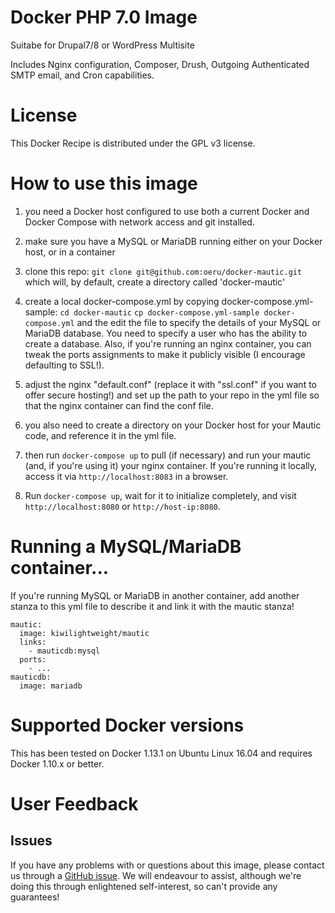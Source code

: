 Docker PHP 7.0 Image
====================

Suitabe for Drupal7/8 or WordPress Multisite

Includes Nginx configuration, Composer, Drush, Outgoing Authenticated SMTP email,
and Cron capabilities.

# License

This Docker Recipe is distributed under the GPL v3 license.

# How to use this image

1. you need a Docker host configured to use both a current Docker and Docker Compose with network access and git installed.  

1. make sure you have a MySQL or MariaDB running either on your Docker host, or in a container

1. clone this repo:
`git clone git@github.com:oeru/docker-mautic.git`
which will, by default, create a directory called 'docker-mautic'

1. create a local docker-compose.yml by copying docker-compose.yml-sample:
`cd docker-mautic`
`cp docker-compose.yml-sample docker-compose.yml`
and the edit the file to specify the details of your MySQL or MariaDB database. You need to specify a user who has the ability to create a database. Also, if you're running an nginx container, you can tweak the ports assignments to make it publicly visible (I encourage defaulting to SSL!).

1. adjust the nginx "default.conf" (replace it with "ssl.conf" if you want to offer secure hosting!) and set up the path to your repo in the yml file so that the nginx container can find the conf file.

1. you also need to create a directory on your Docker host for your Mautic code, and reference it in the yml file.

1. then run
`docker-compose up`
to pull (if necessary) and run your mautic (and, if you're using it) your nginx container. If you're running it locally, access it via `http://localhost:8083` in a browser.

1. Run `docker-compose up`, wait for it to initialize completely, and visit `http://localhost:8080` or `http://host-ip:8080`.

# Running a MySQL/MariaDB container...

If you're running MySQL or MariaDB in another container, add another stanza to this yml file to describe it and link it with the mautic stanza!

    mautic:
	  image: kiwilightweight/mautic
	  links:
	    - mauticdb:mysql
	  ports:
	    - ...
    mauticdb:
	  image: mariadb

# Supported Docker versions

This has been tested on Docker 1.13.1 on Ubuntu Linux 16.04 and requires Docker 1.10.x or better.

# User Feedback

## Issues

If you have any problems with or questions about this image, please contact us through a [GitHub issue](https://github.com/oeru/docker-mautic/issues). We will endeavour to assist, although we're doing this through enlightened self-interest, so can't provide any guarantees!
